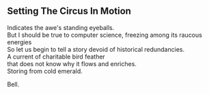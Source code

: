 Setting The Circus In Motion
----------------------------
Indicates the awe's standing eyeballs.  
But I should be true to computer science, freezing among its raucous energies  
So let us begin to tell a story devoid of historical redundancies.  
A current of charitable bird feather  
that does not know why it flows and enriches.  
Storing from cold emerald.  
  
Bell.  
